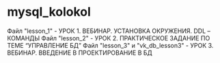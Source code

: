 # mysql_kolokol
Файл "lesson_1" - УРОК 1. ВЕБИНАР. УСТАНОВКА ОКРУЖЕНИЯ. DDL – КОМАНДЫ
Файл "lesson_2" - УРОК 2. ПРАКТИЧЕСКОЕ ЗАДАНИЕ ПО ТЕМЕ “УПРАВЛЕНИЕ БД”
Файл "lesson_3" и "vk_db_lesson3" - УРОК 3. ВЕБИНАР. ВВЕДЕНИЕ В ПРОЕКТИРОВАНИЕ В БД
